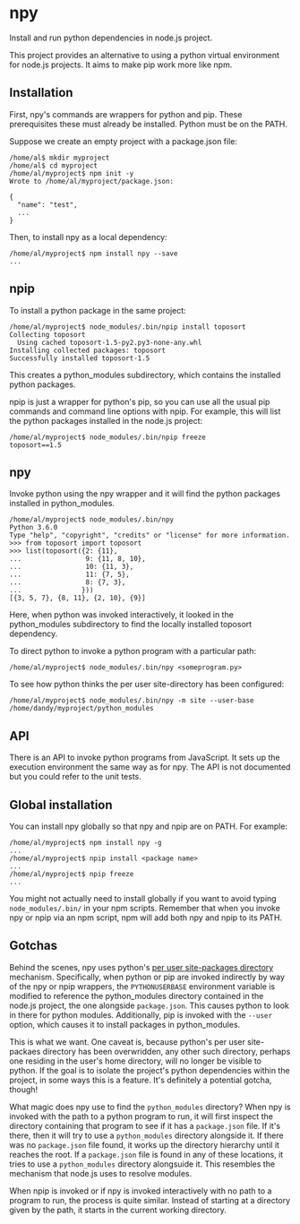 # npy
Install and run python dependencies in node.js project.

This project provides an alternative to using a python virtual environment for node.js projects. It aims to make pip work more like npm.

## Installation

First, npy's commands are wrappers for python and pip. These prerequisites these must already be installed. Python must be on the PATH.

Suppose we create an empty project with a package.json file:
```
/home/al$ mkdir myproject
/home/al$ cd myproject
/home/al/myproject$ npm init -y
Wrote to /home/al/myproject/package.json:

{
  "name": "test",
  ...
}
```

Then, to install npy as a local dependency:
```
/home/al/myproject$ npm install npy --save
...
```

## npip

To install a python package in the same project:
```
/home/al/myproject$ node_modules/.bin/npip install toposort
Collecting toposort
  Using cached toposort-1.5-py2.py3-none-any.whl
Installing collected packages: toposort
Successfully installed toposort-1.5
```

This creates a python_modules subdirectory, which contains the installed python packages.

npip is just a wrapper for python's pip, so you can use all the usual pip commands and command line options with npip. For example, this will list the python packages installed in the node.js project:
```
/home/al/myproject$ node_modules/.bin/npip freeze
toposort==1.5
```

## npy

Invoke python using the npy wrapper and it will find the python packages installed in python_modules.
```
/home/al/myproject$ node_modules/.bin/npy
Python 3.6.0
Type "help", "copyright", "credits" or "license" for more information.
>>> from toposort import toposort
>>> list(toposort({2: {11},
...                9: {11, 8, 10},
...                10: {11, 3},
...                11: {7, 5},
...                8: {7, 3},
...               }))
[{3, 5, 7}, {8, 11}, {2, 10}, {9}]
```

Here, when python was invoked interactively, it looked in the python_modules subdirectory to find the locally installed toposort dependency.

To direct python to invoke a python program with a particular path:
```
/home/al/myproject$ node_modules/.bin/npy <someprogram.py>
```

To see how python thinks the per user site-directory has been configured:
```
/home/al/myproject$ node_modules/.bin/npy -m site --user-base
/home/dandy/myproject/python_modules
```

## API

There is an API to invoke python programs from JavaScript. It sets up the execution environment the same way as for npy. The API is not documented but you could refer to the unit tests.

## Global installation

You can install npy globally so that npy and npip are on PATH. For example:
```
/home/al/myproject$ npm install npy -g
...
/home/al/myproject$ npip install <package name>
...
/home/al/myproject$ npip freeze
...
```

You might not actually need to install globally if you want to avoid typing `node_modules/.bin/` in your npm scripts. Remember that when you invoke npy or npip via an npm script, npm will add both npy and npip to its PATH.

## Gotchas

Behind the scenes, npy uses python's [per user site-packages directory](https://www.python.org/dev/peps/pep-0370/) mechanism. Specifically, when python or pip are invoked indirectly by way of the npy or npip wrappers, the `PYTHONUSERBASE` environment variable is modified to reference the python_modules directory contained in the node.js project, the one alongside `package.json`. This causes python to look in there for python modules. Additionally, pip is invoked with the `--user` option, which causes it to install packages in python_modules.

This is what we want. One caveat is, because python's per user site-packaes directory has been overwridden, any other such directory, perhaps one residing in the user's home directory, will no longer be visible to python. If the goal is to isolate the project's python dependencies within the project, in some ways this is a feature. It's definitely a potential gotcha, though!

What magic does npy use to find the `python_modules` directory? When npy is invoked with the path to a python program to run, it will first inspect the directory containing that program to see if it has a `package.json` file. If it's there, then it will try to use a `python_modules` directory alongside it. If there was no `package.json` file found, it works up the directory hierarchy until it reaches the root. If a `package.json` file is found in any of these locations, it tries to use a `python_modules` directory alongsuide it. This resembles the mechanism that node.js uses to resolve modules.

When npip is invoked or if npy is invoked interactively with no path to a program to run, the process is quite similar. Instead of starting at a directory given by the path, it starts in the current working directory.